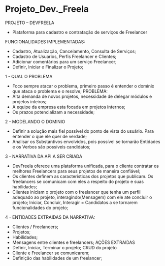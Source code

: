 # Projeto_Dev._Freela

PROJETO – DEVFREELA
- Plataforma para cadastro e contratação de serviços de Freelancer 

FUNCIONALIDADES IMPLEMENTADAS:
- Cadastro, Atualização, Cancelamento, Consulta de Serviços;
- Cadastro de Usuarios, Perfis Freelancer e Clientes;
- Adicionar comentários para um serviço Freelancer;
- Definir, Iniciar e Finalizar o Projeto;

1 - QUAL O PROBLEMA
- Foco sempre atacar o problema, primeiro passo é entender o domínio que ataca o problema e o resolve;
PROBLEMA:
- Alta demanda de novos projetos, necessidade de delegar módulos e projetos inteiros;
- A equipe da empresa esta focada em projetos internos;
- Os prazos potencializam a necessidade;

2 - MODELANDO O DOMINIO
- Definir a solução mais fiel possível do ponto de vista do usuário. Para entender o que ele quer de verdade;
- Analisar os Substantivos envolvidos, pois possível se tornarão Entidades e os Verbos são possíveis candidatos;

3 - NARRATIVA DA API A SER CRIADA
- DevFreela oferece uma plataforma unificada, para o cliente contratar os melhores Freelancers para seus projetos de maneira confiável;
- Os clientes definem as características dos projetos que publicam. Os freelancers se comunicam com eles a respeito do projeto e suas habilidades;
- Clientes iniciam o projeto com o freelancer que tenha um perfil adequado ao projeto, interagindo(Mensagem) com ele ate concluir o projeto; Iniciar, Concluir, Interagir = Candidatos a se tornarem funcionalidades do projeto;

4 - ENTIDADES EXTRAIDAS DA NARRATIVA:
- Clientes / Freelancers;
- Projetos;
- Habilidades;
- Mensagens entre clientes e freelancers;
AÇÕES EXTRAIDAS
- Definir, Iniciar, Terminar o projeto; CRUD do projeto
- Cliente e Freelancer se comunicarem;
- Definição das habilidades de um freelancer;

